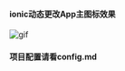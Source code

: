 #### ionic动态更改App主图标效果
![gif]( http://m.qilong.com/Public/newmobile/default/Images/iconchange.gif "DEMO-GIF")

#### 项目配置请看config.md
